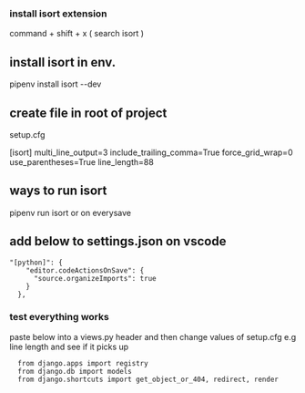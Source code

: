 ### install isort extension

command + shift + x ( search isort )

## install isort in env.

pipenv install isort --dev

## create file in root of project

setup.cfg

[isort]
multi_line_output=3
include_trailing_comma=True
force_grid_wrap=0
use_parentheses=True
line_length=88

## ways to run isort

pipenv run isort
or
on everysave

## add below to settings.json on vscode

```
"[python]": {
    "editor.codeActionsOnSave": {
      "source.organizeImports": true
    }
  },
```

### test everything works

paste below into a views.py header and then change values
of setup.cfg e.g line length and see if it picks up

```
  from django.apps import registry
  from django.db import models
  from django.shortcuts import get_object_or_404, redirect, render
```
